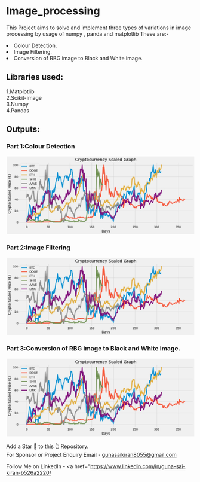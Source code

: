 # Image_processing
This Project aims to solve and implement three types of variations in image processing by usage of numpy , panda and matplotlib
These are:-
<li>Colour Detection.</li>
<li>Image Filtering.</li>
<li>Conversion of RBG image to Black and White image.</li>



<h2>Libraries used:</h2>
1.Matplotlib<br>
2.Scikit-image<br>
3.Numpy<br>
4.Pandas<br>

<h2>Outputs:</h2>
<h3>Part 1:Colour Detection</h3>
<p align="center">
  <img src="https://github.com/Gunasaikiran/Gunasaikiran.github.io/blob/main/assets/img/crypto_graph.jpg" >
</p>



<h3>Part 2:Image Filtering</h3>
<p align="center">
  <img src="https://github.com/Gunasaikiran/Gunasaikiran.github.io/blob/main/assets/img/crypto_graph.jpg" >
</p>


<h3>Part 3:Conversion of RBG image to Black and White image.</h3>
<p align="center">
  <img src="https://github.com/Gunasaikiran/Gunasaikiran.github.io/blob/main/assets/img/crypto_graph.jpg" >
</p>


Add a Star 🌟 to this 👆 Repository.<br>
For Sponsor or Project Enquiry
Email - gunasaikiran8055@gmail.com

Follow Me on
LinkedIn - <a href="https://www.linkedin.com/in/guna-sai-kiran-b526a2220/</a>
